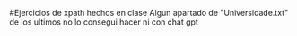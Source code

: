 #Ejercicios de xpath hechos en clase
Algun apartado de "Universidade.txt" de los ultimos no lo consegui hacer ni con chat gpt
